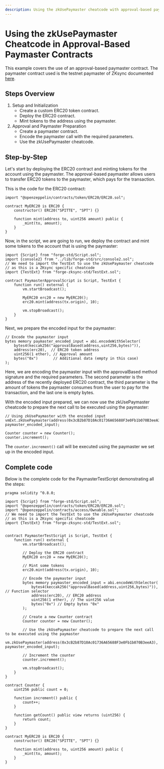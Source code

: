 ```yaml
---
description: Using the zkUsePaymaster cheatcode with approval-based paymaster contracts in foundry-zksync.
---
```


# Using the zkUsePaymaster Cheatcode in Approval-Based Paymaster Contracts

This example covers the use of an approval-based paymaster contract. The paymaster contract used is the testnet paymaster of ZKsync documented [here](https://docs.zksync.io/build/start-coding/quick-start/paymasters-introduction).

## Steps Overview

1. Setup and Initialization
    - Create a custom ERC20 token contract.
    - Deploy the ERC20 contract.
    - Mint tokens to the address using the paymaster.
2. Approval and Paymaster Preparation
    - Create a paymaster contract.
    - Encode the paymaster call with the required parameters.
    - Use the zkUsePaymaster cheatcode.

## Step-by-Step

Let's start by deploying the ERC20 contract and minting tokens for the account using the paymaster. The approval-based paymaster allows users to transfer ERC20 tokens to the paymaster, which pays for the transaction.

This is the code for the ERC20 contract:
```solidity
import "@openzeppelin/contracts/token/ERC20/ERC20.sol";

contract MyERC20 is ERC20 {
    constructor() ERC20("SPITTE", "SPT") {}

    function mint(address to, uint256 amount) public {
        _mint(to, amount);
    }
}
```

Now, in the script, we are going to run, we deploy the contract and mint some tokens to the account that is using the paymaster:

```solidity
import {Script} from "forge-std/Script.sol";
import {console2} from "../lib/forge-std/src/console2.sol";
// We need to import the TestExt to use the zkUsePaymaster cheatcode
// as this is a ZKsync specific cheatcode
import {TestExt} from "forge-zksync-std/TestExt.sol";

contract PaymasterApprovalScript is Script, TestExt {
    function run() external {
        vm.startBroadcast();

        MyERC20 erc20 = new MyERC20();
        erc20.mint(address(tx.origin), 10);

        vm.stopBroadcast();
    }
}
```

Next, we prepare the encoded input for the paymaster:

```solidity
// Encode the paymaster input
bytes memory paymaster_encoded_input = abi.encodeWithSelector(
    bytes4(keccak256("approvalBased(address,uint256,bytes)")), 
    address(erc20),  // ERC20 token address
    uint256(1 ether), // Approval amount
    bytes("0x")       // Additional data (empty in this case)
);
```
Here, we are encoding the paymaster input with the approvalBased method signature and the required parameters. The second parameter is the address of the recently deployed ERC20 contract, the third parameter is the amount of tokens the paymaster consumes from the user to pay for the transaction, and the last one is empty bytes. 

With the encoded input prepared, we can now use the zkUsePaymaster cheatcode to prepare the next call to be executed using the paymaster:

```solidity
// Using zkUsePaymaster with the encoded input
vmExt.zkUsePaymaster(address(0x3cB2b87D10Ac01736A65688F3e0Fb1b070B3eeA3), paymaster_encoded_input);

Counter counter = new Counter();
counter.increment();
```

The `counter.increment()` call will be executed using the paymaster we set up in the encoded input.

## Complete code
Below is the complete code for the PaymasterTestScript demonstrating all the steps:

```solidity
pragma solidity ^0.8.0;

import {Script} from "forge-std/Script.sol";
import "@openzeppelin/contracts/token/ERC20/ERC20.sol";
import "@openzeppelin/contracts/access/Ownable.sol";
// We need to import the TestExt to use the zkUsePaymaster cheatcode
// as this is a ZKsync specific cheatcode
import {TestExt} from "forge-zksync-std/TestExt.sol";


contract PaymasterTestScript is Script, TestExt {
    function run() external {
        vm.startBroadcast();

        // Deploy the ERC20 contract
        MyERC20 erc20 = new MyERC20();

        // Mint some tokens 
        erc20.mint(address(tx.origin), 10);

        // Encode the paymaster input
        bytes memory paymaster_encoded_input = abi.encodeWithSelector(
            bytes4(keccak256("approvalBased(address,uint256,bytes)")), // Function selector
            address(erc20), // ERC20 address
            uint256(1 ether), // The uint256 value
            bytes("0x") // Empty bytes "0x"
        );

        // Create a new Counter contract
        Counter counter = new Counter();

        // Use the zkUsePaymaster cheatcode to prepare the next call to be executed using the paymaster
        vm.zkUsePaymaster(address(0x3cB2b87D10Ac01736A65688F3e0Fb1b070B3eeA3), paymaster_encoded_input);

        // Increment the counter
        counter.increment();

        vm.stopBroadcast();
    }
}

contract Counter {
    uint256 public count = 0;

    function increment() public {
        count++;
    }

    function getCount() public view returns (uint256) {
        return count;
    }
}

contract MyERC20 is ERC20 {
    constructor() ERC20("SPITTE", "SPT") {}

    function mint(address to, uint256 amount) public {
        _mint(to, amount);
    }
}
```